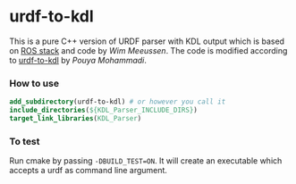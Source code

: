 # urdf-to-kdl
This is a pure C++ version of URDF parser with KDL output which is based on [ROS stack](http://wiki.ros.org/kdl_parser) and code by *Wim Meeussen*. The code is modified according to [urdf-to-kdl](https://github.com/Pouya-moh/urdf-to-kdl) by *Pouya Mohammadi*.

### How to use
```cmake
add_subdirectory(urdf-to-kdl) # or however you call it
include_directories(${KDL_Parser_INCLUDE_DIRS})
target_link_libraries(KDL_Parser)
```

### To test
Run cmake by passing `-DBUILD_TEST=ON`. It will create an executable which accepts a urdf as command line argument.
